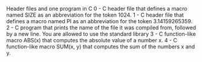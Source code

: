 Header files and one program in C 0 - C header file that defines a macro named SIZE as an abbreviation for the token 1024. 1 - C header file that defines a macro named PI as an abbreviation for the token 3.14159265359. 2 - C program that prints the name of the file it was compiled from, followed by a new line. You are allowed to use the standard library 3 - C function-like macro ABS(x) that computes the absolute value of a number x. 4 - C function-like macro SUM(x, y) that computes the sum of the numbers x and y.
